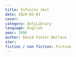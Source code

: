 ```yaml
---
title: Infinite Jest
date: 2024-03-01
cover: 
category: AntiLibrary
language: English
year: 1996
author: David Foster Wallace
star: 
fiction / non fiction: Fiction
---
```

